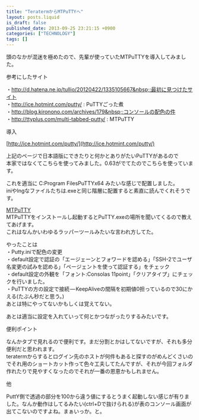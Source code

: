 ```yaml
---
title: "TeratermからMTPuTTYへ"
layout: posts.liquid
is_draft: false
published_date: 2013-09-25 23:21:15 +0900
categories: ["TECHNOLOGY"]
tags: []
---
```


頭のなかが混迷を極めたので、先輩が使っていたMTPuTTYを導入してみました。

参考にしたサイト

・http://d.hatena.ne.jp/tullio/20120422/1335105667&nbsp;:最初に見つけたサイト  
・http://ice.hotmint.com/putty/&nbsp;: PuTTYごった煮  
・http://blog.kironono.com/archives/179&nbsp;:コンソールの配色の件  
・http://ttyplus.com/multi-tabbed-putty/&nbsp;: MTPuTTY

導入

[http://ice.hotmint.com/putty/](http://ice.hotmint.com/putty/)

上記のページで日本語版にできたりと何かとありがたいPuTTYがあるので  
本家ではなくてこちらを使ってみました。0.63がでてたのでこちらを使っています。

これを適当に C:Program FilesPuTTYx64 みたいな感じで配置しました。  
iniやlngなファイルたちは.exeと同じ階層に配置すると素直に読んでくれそうです。

[MTPuTTY](http://ttyplus.com/multi-tabbed-putty/)  
MTPuTTYをインストールし起動するとPuTTY.exeの場所を聞いてくるので教えてあげます。  
これはなんかいわゆるラッパーツールみたいな言われ方してた。

やったことは  
・Putty.iniで配色の変更  
・default設定で認証の「エージェーンとフォワードを認める」「SSH-2でユーザ名変更の試みを認める」「ページェントを使って認証する」をチェック  
・default設定の外観を「フォント:Consolas 11point」「クリアタイプ」にチェックを行いました。  
・PuTTYの方の設定で接続 — KeepAliveの間隔を初期値0担っているので30にかえる(たぶん秒だと思う。)  
あとは特にやってないかもしくは覚えてない。

あとは適当に設定を入れていって何とかつながったりするみたいです。

便利ポイント

なんかタブで見れるので便利です。まだ分割とかはしてないですが、それも多分便利だと思われます。  
teratermからするとログイン先のホストが何件もあると探すのがめんどくさいのでそれ用のショートカット作って色々工夫してたんですが、それが今回フォルダ作れたりで見やすくなったのでそれが一番の恩恵かもしれません。

他

PuttY側で透過の部分を100から違う値にするとうまく起動しない感じが有りました。なんか動作はしてるみたい(ctrl+Dで抜けられる)が表のコンソール画面が出てこないのですよね。まぁいっか。と。


